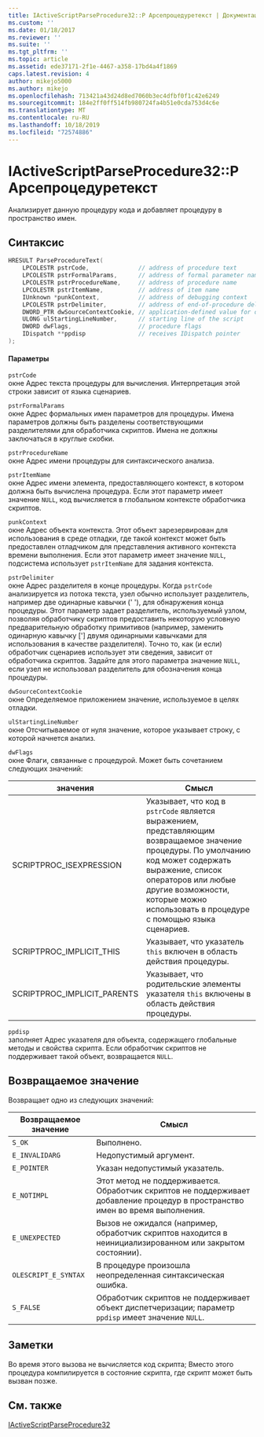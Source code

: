 ```yaml
---
title: IActiveScriptParseProcedure32::P Арсепроцедуретекст | Документация Майкрософт
ms.custom: ''
ms.date: 01/18/2017
ms.reviewer: ''
ms.suite: ''
ms.tgt_pltfrm: ''
ms.topic: article
ms.assetid: ede37171-2f1e-4467-a358-17bd4a4f1869
caps.latest.revision: 4
author: mikejo5000
ms.author: mikejo
ms.openlocfilehash: 713421a43d24d8ed7060b3ec4dfbf0f1c42e6249
ms.sourcegitcommit: 184e2ff0ff514fb980724fa4b51e0cda753d4c6e
ms.translationtype: MT
ms.contentlocale: ru-RU
ms.lasthandoff: 10/18/2019
ms.locfileid: "72574886"
---
```

# <a name="iactivescriptparseprocedure32parseproceduretext"></a>IActiveScriptParseProcedure32::P Арсепроцедуретекст
Анализирует данную процедуру кода и добавляет процедуру в пространство имен.  
  
## <a name="syntax"></a>Синтаксис  
  
```cpp
HRESULT ParseProcedureText(  
    LPCOLESTR pstrCode,              // address of procedure text  
    LPCOLESTR pstrFormalParams,      // address of formal parameter names  
    LPCOLESTR pstrProcedureName,     // address of procedure name  
    LPCOLESTR pstrItemName,          // address of item name  
    IUnknown *punkContext,           // address of debugging context  
    LPCOLESTR pstrDelimiter,         // address of end-of-procedure delimiter  
    DWORD_PTR dwSourceContextCookie, // application-defined value for debugging  
    ULONG ulStartingLineNumber,      // starting line of the script  
    DWORD dwFlags,                   // procedure flags  
    IDispatch **ppdisp               // receives IDispatch pointer  
);  
```  
  
#### <a name="parameters"></a>Параметры  
 `pstrCode`  
 окне Адрес текста процедуры для вычисления. Интерпретация этой строки зависит от языка сценариев.  
  
 `pstrFormalParams`  
 окне Адрес формальных имен параметров для процедуры. Имена параметров должны быть разделены соответствующими разделителями для обработчика скриптов. Имена не должны заключаться в круглые скобки.  
  
 `pstrProcedureName`  
 окне Адрес имени процедуры для синтаксического анализа.  
  
 `pstrItemName`  
 окне Адрес имени элемента, предоставляющего контекст, в котором должна быть вычислена процедура. Если этот параметр имеет значение `NULL`, код вычисляется в глобальном контексте обработчика скриптов.  
  
 `punkContext`  
 окне Адрес объекта контекста. Этот объект зарезервирован для использования в среде отладки, где такой контекст может быть предоставлен отладчиком для представления активного контекста времени выполнения. Если этот параметр имеет значение `NULL`, подсистема использует `pstrItemName` для задания контекста.  
  
 `pstrDelimiter`  
 окне Адрес разделителя в конце процедуры. Когда `pstrCode` анализируется из потока текста, узел обычно использует разделитель, например две одинарные кавычки (' '), для обнаружения конца процедуры. Этот параметр задает разделитель, используемый узлом, позволяя обработчику скриптов предоставить некоторую условную предварительную обработку примитивов (например, заменить одинарную кавычку ['] двумя одинарными кавычками для использования в качестве разделителя). Точно то, как (и если) обработчик сценариев использует эти сведения, зависит от обработчика скриптов. Задайте для этого параметра значение `NULL`, если узел не использовал разделитель для обозначения конца процедуры.  
  
 `dwSourceContextCookie`  
 окне Определяемое приложением значение, используемое в целях отладки.  
  
 `ulStartingLineNumber`  
 окне Отсчитываемое от нуля значение, которое указывает строку, с которой начнется анализ.  
  
 `dwFlags`  
 окне Флаги, связанные с процедурой. Может быть сочетанием следующих значений:  
  
|значения|Смысл|  
|-----------|-------------|  
|SCRIPTPROC_ISEXPRESSION|Указывает, что код в `pstrCode` является выражением, представляющим возвращаемое значение процедуры. По умолчанию код может содержать выражение, список операторов или любые другие возможности, которые можно использовать в процедуре с помощью языка сценариев.|  
|SCRIPTPROC_IMPLICIT_THIS|Указывает, что указатель `this` включен в область действия процедуры.|  
|SCRIPTPROC_IMPLICIT_PARENTS|Указывает, что родительские элементы указателя `this` включены в область действия процедуры.|  
  
 `ppdisp`  
 заполняет Адрес указателя для объекта, содержащего глобальные методы и свойства скрипта. Если обработчик скриптов не поддерживает такой объект, возвращается `NULL`.  
  
## <a name="return-value"></a>Возвращаемое значение  
 Возвращает одно из следующих значений:  
  
|Возвращаемое значение|Смысл|  
|------------------|-------------|  
|`S_OK`|Выполнено.|  
|`E_INVALIDARG`|Недопустимый аргумент.|  
|`E_POINTER`|Указан недопустимый указатель.|  
|`E_NOTIMPL`|Этот метод не поддерживается. Обработчик скриптов не поддерживает добавление процедур в пространство имен во время выполнения.|  
|`E_UNEXPECTED`|Вызов не ожидался (например, обработчик скриптов находится в неинициализированном или закрытом состоянии).|  
|`OLESCRIPT_E_SYNTAX`|В процедуре произошла неопределенная синтаксическая ошибка.|  
|`S_FALSE`|Обработчик скриптов не поддерживает объект диспетчеризации; параметр `ppdisp` имеет значение `NULL`.|  
  
## <a name="remarks"></a>Заметки  
 Во время этого вызова не вычисляется код скрипта; Вместо этого процедура компилируется в состояние скрипта, где скрипт может быть вызван позже.  
  
## <a name="see-also"></a>См. также  
 [IActiveScriptParseProcedure32](../../winscript/reference/iactivescriptparseprocedure32.md)